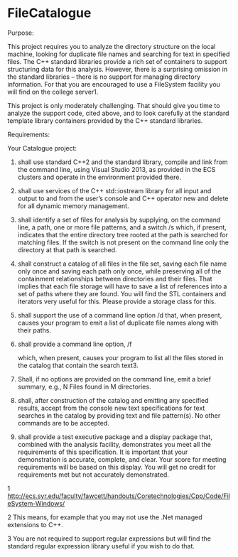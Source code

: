 # FileCatalogue

Purpose: 

This project requires you to analyze the directory structure on the local machine, looking for duplicate file names and 
searching for text in specified files. The C++ standard libraries provide a rich set of containers to support structuring 
data for this analysis. However, there is a surprising omission in the standard libraries – there is no support for managing 
directory information. For that you are encouraged to use a FileSystem facility you will find on the college server1.

This project is only moderately challenging. That should give you time to analyze the support code, cited above, and to 
look carefully at the standard template library containers provided by the C++ standard libraries.

Requirements:

Your Catalogue project:

1. shall use standard C++2 and the standard library, compile and link from the command line, using Visual Studio 2013, 
    as provided in the ECS clusters and operate in the environment provided there.

2. shall use services of the C++ std::iostream library for all input and output to and from the user’s console and C++ 
    operator new and delete for all dynamic memory management.

3. shall identify a set of files for analysis by supplying, on the command line, a path, one or more file patterns, 
    and a switch /s which, if present, indicates that the entire directory tree rooted at the path is searched for matching 
    files. If the switch is not present on the command line only the directory at that path is searched.

4. shall construct a catalog of all files in the file set, saving each file name only once and saving each path only once, 
    while preserving all of the containment relationships between directories and their files. That implies that each file 
    storage will have to save a list of references into a set of paths where they are found. You will find the STL containers 
    and iterators very useful for this. Please provide a storage class for this.

5. shall support the use of a command line option /d that, when present, causes your program to emit a list of duplicate 
    file names along with their paths.

6. shall provide a command line option, /f<search text> which, when present, causes your program to list all the files 
    stored in the catalog that contain the search text3.

7. Shall, if no options are provided on the command line, emit a brief summary, e.g., N Files found in M directories.

8. shall, after construction of the catalog and emitting any specified results, accept from the console new text 
    specifications for text searches in the catalog by providing text and file pattern(s). No other commands are to be 
    accepted.

9. shall provide a test executive package and a display package that, combined with the analysis facility, demonstrates 
    you meet all the requirements of this specification. It is important that your demonstration is accurate, complete, and 
    clear. Your score for meeting requirements will be based on this display. You will get no credit for requirements met 
    but not accurately demonstrated. 
    
    
1 http://ecs.syr.edu/faculty/fawcett/handouts/Coretechnologies/Cpp/Code/FileSystem-Windows/

2 This means, for example that you may not use the .Net managed extensions to C++.

3 You are not required to support regular expressions but will find the standard regular expression library useful if you wish to do that.
